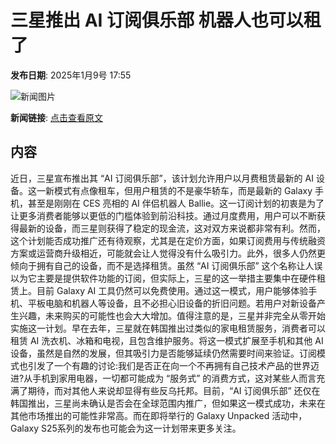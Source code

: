 # 三星推出 AI 订阅俱乐部 机器人也可以租了

**发布日期**: 2025年1月9号 17:55

![新闻图片](https://pic.chinaz.com/picmap/201811151621149778_126.jpg)

**新闻链接**: [点击查看原文](https://www.aibase.com/zh/news/14602)

## 内容

近日，三星宣布推出其 “AI 订阅俱乐部”，该计划允许用户以月费租赁最新的 AI 设备。这一新模式有点像租车，但用户租赁的不是豪华轿车，而是最新的 Galaxy 手机，甚至是刚刚在 CES 亮相的 AI 伴侣机器人 Ballie。这一订阅计划的初衷是为了让更多消费者能够以更低的门槛体验到前沿科技。通过月度费用，用户可以不断获得最新的设备，而三星则获得了稳定的现金流，这对双方来说都非常有利。然而，这个计划能否成功推广还有待观察，尤其是在定价方面，如果订阅费用与传统融资方案或运营商升级相近，可能就会让人觉得没有什么吸引力。此外，很多人仍然更倾向于拥有自己的设备，而不是选择租赁。虽然 “AI 订阅俱乐部” 这个名称让人误以为它主要是提供软件功能的订阅，但实际上，三星的这一举措主要集中在硬件租赁上。目前 Galaxy AI 工具仍然可以免费使用。通过这一模式，用户能够体验手机、平板电脑和机器人等设备，且不必担心旧设备的折旧问题。若用户对新设备产生兴趣，未来购买的可能性也会大大增加。值得注意的是，三星并非完全从零开始实施这一计划。早在去年，三星就在韩国推出过类似的家电租赁服务，消费者可以租赁 AI 洗衣机、冰箱和电视，且包含维护服务。将这一模式扩展至手机和其他 AI 设备，虽然是自然的发展，但其吸引力是否能够延续仍然需要时间来验证。订阅模式也引发了一个有趣的讨论:我们是否正在向一个不再拥有自己技术产品的世界迈进?从手机到家用电器，一切都可能成为 “服务式” 的消费方式，这对某些人而言充满了期待，而对其他人来说却显得有些反乌托邦。目前，“AI 订阅俱乐部” 还仅在韩国推出，三星尚未确认是否会在全球范围内推广，但如果这一模式成功，未来在其他市场推出的可能性非常高。而在即将举行的 Galaxy Unpacked 活动中，Galaxy S25系列的发布也可能会为这一计划带来更多关注。

